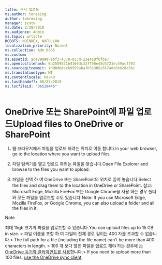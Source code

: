 ```yaml
---
title: 문서 업로드
ms.author: toresing
author: tomresing
manager: scotv
ms.date: 2/28/2018
ms.audience: Admin
ms.topic: article
ROBOTS: NOINDEX, NOFOLLOW
localization_priority: Normal
ms.collection: Adm_O365
ms.custom: ''
ms.assetid: ace29990-1bf3-4378-833d-22e418f0fba7
ms.openlocfilehash: 6a2559521b4160dc337796ed8d4721ec49acf703
ms.sourcegitcommit: 1d98db8acb9959aba3b5e308a567ade6b62da56c
ms.translationtype: MT
ms.contentlocale: ko-KR
ms.lasthandoff: 08/22/2019
ms.locfileid: "36529445"
---
```

# <a name="upload-files-to-onedrive-or-sharepoint"></a><span data-ttu-id="cec02-102">OneDrive 또는 SharePoint에 파일 업로드</span><span class="sxs-lookup"><span data-stu-id="cec02-102">Upload files to OneDrive or SharePoint</span></span>

1. <span data-ttu-id="cec02-103">웹 브라우저에서 파일을 업로드 하려는 위치로 이동 합니다.</span><span class="sxs-lookup"><span data-stu-id="cec02-103">In your web browser, go to the location where you want to upload files.</span></span>
    
2. <span data-ttu-id="cec02-104">파일 탐색기를 열고 업로드 하려는 파일을 찾습니다.</span><span class="sxs-lookup"><span data-stu-id="cec02-104">Open File Explorer and browse to the files you want to upload.</span></span>
    
3. <span data-ttu-id="cec02-105">파일을 선택 하 여 OneDrive 또는 SharePoint의 위치로 끌어 놓습니다.</span><span class="sxs-lookup"><span data-stu-id="cec02-105">Select the files and drag them to the location in OneDrive or SharePoint.</span></span> <span data-ttu-id="cec02-106">참고: Microsoft Edge, Mozilla FireFox 또는 Google Chrome을 사용 하는 경우 폴더와 모든 파일을 업로드할 수도 있습니다.</span><span class="sxs-lookup"><span data-stu-id="cec02-106">Note: If you use Microsoft Edge, Mozilla FireFox, or Google Chrome, you can also upload a folder and all the files in it.</span></span>
    
> [!NOTE]
>  <span data-ttu-id="cec02-107">최대 15gb 크기의 파일을 업로드할 수 있습니다.</span><span class="sxs-lookup"><span data-stu-id="cec02-107">You can upload files up to 15 GB in size.</span></span> <span data-ttu-id="cec02-108">> 파일 이름을 포함 하 여 파일의 전체 경로 길이는 400 자를 초과할 수 없습니다.</span><span class="sxs-lookup"><span data-stu-id="cec02-108">>  The full path for a file (including the file name) can't be more than 400 characters in length.</span></span> <span data-ttu-id="cec02-109">> 100 개 보다 많은 파일을 업로드 해야 하는 경우에 [는 OneDrive 동기화 클라이언트를 사용](https://go.microsoft.com/fwlink/?linkid=866427)합니다.</span><span class="sxs-lookup"><span data-stu-id="cec02-109">>  If you need to upload more than 100 files, [use the OneDrive sync client](https://go.microsoft.com/fwlink/?linkid=866427).</span></span> 
  

